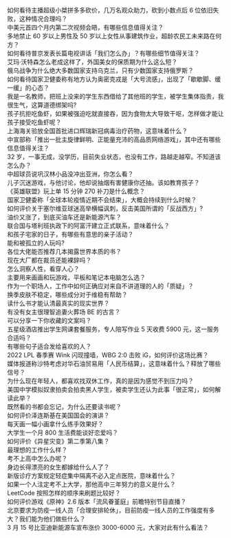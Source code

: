 如何看待主播超级小桀拼多多砍价，几万名观众助力，砍到小数点后  6 位依旧失败，这种情况合理吗？  
中美元首四个月内第二次视频会晤，有哪些信息值得关注？  
多地禁止 60 岁以上男性及 50 岁以上女性从事建筑作业，超龄农民工未来路在何方？  
如何看待普京发表长篇电视讲话「我们怎么办」？有哪些细节值得关注？  
艾玛·沃特森怎么老成这样了，外国美女的保质期为什么这么短？  
俄乌战争为什么绝大多数国家支持乌克兰，只有少数国家支持俄罗斯？  
如何看待国家卫健委称有地方认为奥密克戎是「大号流感」，出现了「歇歇脚、缓一缓」的心态？  
我是一名教师，把班上没来的学生东西借给了其他班的学生，被学生集体指责，我很生气，这算道德绑架吗?  
孩子抗拒吃鱼虾，如果被强迫吃就直接吞，因为食物太大导致干呕，怎样做才能让孩子接受吃鱼虾呢？  
上海海关验放全国首批进口辉瑞新冠病毒治疗药物，这意味着什么？  
中宣部称「推出一批主旋律鲜明、正能量充沛的高品质网络游戏」，其中还有哪些信息值得关注？  
32 岁，一事无成，没学历，目前失业状态，也没有工作，路越走越窄。不知道该怎么办？  
中超球员说巩汉林小品没冲出亚洲，你怎么看？  
儿子沉迷游戏，与他讨论，他却说抽烟有害健康你还抽。该如教育孩子？  
《英雄联盟》玩上单 15 分钟 270 补刀是什么概念？  
国家卫健委称「全球本轮疫情近期不会结束」，大概会持续到什么时候？  
如何评价关于塞尔维亚球迷高举横幅讽刺，反击美国所谓的「反战西方」?  
油价又涨了，到底买油车还是新能源汽车？  
联合国与塔利班执政下的阿富汗建立正式联系，意味着什么？  
和孩子宅家的日子，有哪些有意思的亲子活动？  
能和被孤立的人玩吗?  
各位大佬能否推荐几本揭露世界本质的书？  
现在大厂都在裁员还能裸辞吗？  
怎么洞察人性，看穿人心？  
主要用来画画和玩游戏，平板和笔记本电脑怎么选？  
作为一个职场人，工作中如何正确应对来自不讲道理的人的「质疑」？  
换季皮肤不稳定，哪些成分对于维稳有帮助？  
读什么书才能认清最真实的现实世界？  
有没有女主很理智追妻火葬场 BE 的古言？  
可以分享一下你收藏的文案吗？  
五星级酒店推出学生网课套餐服务，专人陪写作业 5 天收费 5900 元，这一服务合适吗？  
有哪些句子适合发给喜欢的人？  
2022 LPL 春季赛 Wink 闪现撞墙，WBG 2:0 击败 iG，如何评价这场比赛？  
媒体报道称沙特考虑对华石油贸易用「人民币结算」，这意味着什么？释放了哪些信号？  
为什么现在年轻人，都喜欢找双休工作，真的是因为感觉不到压力吗？  
美国中学模拟奴隶拍卖会拍卖黑人学生，被卖学生还认为此事「很正常」，如何解读此举？  
既然看的书都会忘记，为什么还要读书呢？  
如何评价泽连斯基在美国国会的演讲？  
每天画一幅小画拿什么练手效果好？  
大学生一个月 800 生活费能谈好恋爱吗？  
如何评价《异星灾变》第二季第八集？  
最理想的工作什么样？  
考不上高中怎么办呢？  
身边长得漂亮的女生都嫁给什么人了？  
新版诊疗方案规定轻症集中隔离不必入定点医院，意味着什么？  
如果一个人注定考不上大学，那他高中三年努力的意义是什么？  
LeetCode 按照怎样的顺序来刷题比较好？  
如何评价游戏《原神》2.6 版本「流风眷堇庭」前瞻特别节目直播？  
北京要求为防疫一线人员「合理安排轮休」，目前防疫一线人员的工作强度有多大？我们能为他们做些什么？  
3 月 15 号比亚迪新能源车宣布涨价 3000-6000 元，大家对此有什么看法？  
